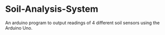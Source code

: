 # Soil-Analysis-System
An arduino program to output readings of 4 different soil sensors using the Arduino Uno.
